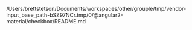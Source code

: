 /Users/brettstetson/Documents/workspaces/other/grouple/tmp/vendor-input_base_path-bSZ97NCr.tmp/0/@angular2-material/checkbox/README.md